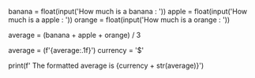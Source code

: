 banana = float(input('How much is a banana : '))
apple = float(input('How much is a apple : '))
orange = float(input('How much is a orange : '))

average = (banana + apple + orange) / 3

average = (f'{average:.1f}')
currency = '$'

print(f' The formatted average is {currency + str(average)}')
